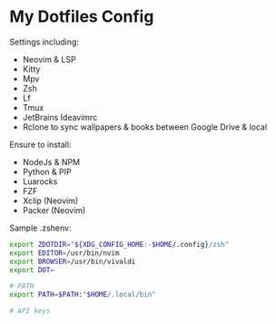 # My Dotfiles Config

Settings including:

- Neovim & LSP
- Kitty
- Mpv
- Zsh
- Lf
- Tmux
- JetBrains Ideavimrc
- Rclone to sync wallpapers & books between Google Drive & local

Ensure to install:

- NodeJs & NPM
- Python & PIP
- Luarocks
- FZF
- Xclip (Neovim)
- Packer (Neovim)

Sample .zshenv:

```bash
export ZDOTDIR="${XDG_CONFIG_HOME:-$HOME/.config}/zsh"
export EDITOR=/usr/bin/nvim
export BROWSER=/usr/bin/vivaldi
export DOT=

# PATH
export PATH=$PATH:"$HOME/.local/bin"

# API keys
```
